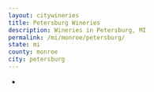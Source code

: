 ```yaml
---
layout: citywineries
title: Petersburg Wineries
description: Wineries in Petersburg, MI
permalink: /mi/monroe/petersburg/
state: mi
county: monroe
city: petersburg
---
```

-
